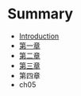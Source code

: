 # Summary

* [Introduction](README.md)
* [第一章](ch01.md)
* [第二章](ch02.md)
* [第三章](ch03.md)
* 第四章
* ch05

